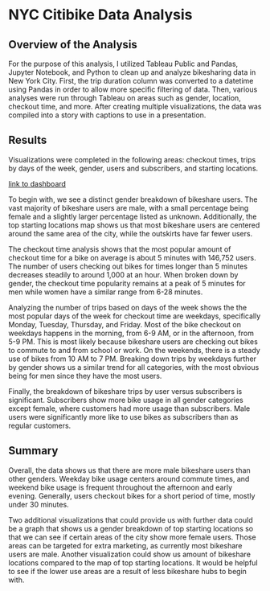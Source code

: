 # NYC Citibike Data Analysis

## Overview of the Analysis
For the purpose of this analysis, I utilized Tableau Public and Pandas, Jupyter Notebook, and Python to clean up and analyze bikesharing data in New York City. First, the trip duration column was converted to a datetime using Pandas in order to allow more specific filtering of data. Then, various analyses were run through Tableau on areas such as gender, location, checkout time, and more. After creating multiple visualizations, the data was compiled into a story with captions to use in a presentation.

## Results
Visualizations were completed in the following areas: checkout times, trips by days of the week, gender, users and subscribers, and starting locations. 

[link to dashboard](https://public.tableau.com/app/profile/noor.sami/viz/NYCCitibikeAnalysis_16646491751670/NYCCitibikeDataAnalysis?publish=yes)

To begin with, we see a distinct gender breakdown of bikeshare users. The vast majority of bikeshare users are male, with a small percentage being female and a slightly larger percentage listed as unknown. Additionally, the top starting locations map shows us that most bikeshare users are centered around the same area of the city, while the outskirts have far fewer users. 

The checkout time analysis shows that the most popular amount of checkout time for a bike on average is about 5 minutes with 146,752 users. The number of users checking out bikes for times longer than 5 minutes decreases steadily to around 1,000 at an hour. When broken down by gender, the checkout time popularity remains at a peak of 5 minutes for men while women have a similar range from 6-28 minutes. 

Analyzing the number of trips based on days of the week shows the the most popular days of the week for checkout time are weekdays, specifically Monday, Tuesday, Thursday, and Friday. Most of the bike checkout on weekdays happens in the morning, from 6-9 AM, or in the afternoon, from 5-9 PM. This is most likely because bikeshare users are checking out bikes to commute to and from school or work. On the weekends, there is a steady use of bikes from 10 AM to 7 PM. Breaking down trips by weekdays further by gender shows us a similar trend for all categories, with the most obvious being for men since they have the most users. 

Finally, the breakdown of bikeshare trips by user versus subscribers is significant. Subscribers show more bike usage in all gender categories except female, where customers had more usage than subscribers. Male users were significantly more like to use bikes as subscribers than as regular customers. 

## Summary
Overall, the data shows us that there are more male bikeshare users than other genders. Weekday bike usage centers around commute times, and weekend bike usage is frequent throughout the afternoon and early evening. Generally, users checkout bikes for a short period of time, mostly under 30 minutes. 

Two additional visualizations that could provide us with further data could be a graph that shows us a gender breakdown of top starting locations so that we can see if certain areas of the city show more female users. Those areas can be targeted for extra marketing, as currently most bikeshare users are male. Another visualization could show us amount of bikeshare locations compared to the map of top starting locations. It would be helpful to see if the lower use areas are a result of less bikeshare hubs to begin with. 


